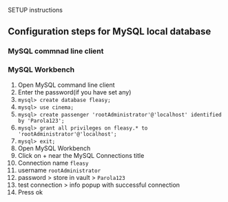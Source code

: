 
SETUP instructions

## Configuration steps for MySQL local database
### MySQL commnad line client
### MySQL Workbench

1. Open MySQL command line client
2. Enter the password(if you have set any)
3. ```mysql> create database fleasy;```
4. ```mysql> use cinema;```
5. ```mysql> create passenger 'rootAdministrator'@'localhost' identified by 'Parola123';```
6. ```mysql> grant all privileges on fleasy.* to 'rootAdministrator'@'localhost';```
7. ```mysql> exit;```
8. Open MySQL Workbench
9. Click on + near the MySQL Connections title
10. Connection name ```fleasy```
11. username ```rootAdministrator```
12. password > store in vault > ```Parola123```
13. test connection > info popup with successful connection
14. Press ok 
